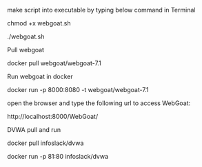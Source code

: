 
make script into executable by typing below command in Terminal


chmod +x webgoat.sh

./webgoat.sh

Pull webgoat

docker pull webgoat/webgoat-7.1


Run webgoat in docker


docker run -p 8000:8080 -t webgoat/webgoat-7.1


open the browser and type the following url to access WebGoat:

http://localhost:8000/WebGoat/


DVWA pull and run 

docker pull infoslack/dvwa

docker run -p 81:80 infoslack/dvwa  
